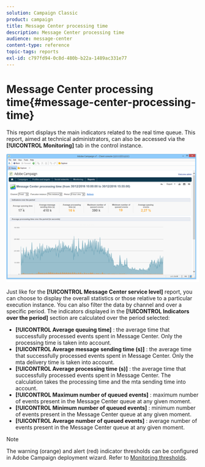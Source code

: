 ```yaml
---
solution: Campaign Classic
product: campaign
title: Message Center processing time
description: Message Center processing time
audience: message-center
content-type: reference
topic-tags: reports
exl-id: c797fd94-0c8d-480b-b22a-1489ac331e77
---
```

# Message Center processing time{#message-center-processing-time}

This report displays the main indicators related to the real time queue. This report, aimed at technical administrators, can also be accessed via the **[!UICONTROL Monitoring]** tab in the control instance.

![](assets/mc_reports_2.png)

Just like for the **[!UICONTROL Message Center service level]** report, you can choose to display the overall statistics or those relative to a particular execution instance. You can also filter the data by channel and over a specific period. The indicators displayed in the **[!UICONTROL Indicators over the period]** section are calculated over the period selected:

* **[!UICONTROL Average queuing time]** : the average time that successfully processed events spent in Message Center. Only the processing time is taken into account.
* **[!UICONTROL Average message sending time (s)]** : the average time that successfully processed events spent in Message Center. Only the mta delivery time is taken into account.
* **[!UICONTROL Average processing time (s)]** : the average time that successfully processed events spent in Message Center. The calculation takes the processing time and the mta sending time into account.
* **[!UICONTROL Maximum number of queued events]** : maximum number of events present in the Message Center queue at any given moment.
* **[!UICONTROL Minimum number of queued events]** : minimum number of events present in the Message Center queue at any given moment.
* **[!UICONTROL Average number of queued events]** : average number of events present in the Message Center queue at any given moment.

>[!NOTE]
>
>The warning (orange) and alert (red) indicator thresholds can be configured in Adobe Campaign deployment wizard. Refer to [Monitoring thresholds](../../message-center/using/additional-configurations.md#monitoring-thresholds).

